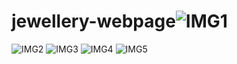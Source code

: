 # jewellery-webpage![IMG1](https://user-images.githubusercontent.com/111435095/189281679-f968b79e-2b68-4d9e-baf6-34c12be95df5.jpg)
![IMG2](https://user-images.githubusercontent.com/111435095/189281685-9130c64a-ad7f-4cce-aa6a-51b596e87ee2.jpg)
![IMG3](https://user-images.githubusercontent.com/111435095/189281686-bc425589-79d1-488e-9fdc-06409957df7b.jpg)
![IMG4](https://user-images.githubusercontent.com/111435095/189281688-f039ad3d-c781-4163-8e6f-5e5877c554ac.jpg)
![IMG5](https://user-images.githubusercontent.com/111435095/189281689-db044c8e-7ed7-4704-9d08-d777c3dbc080.jpg)
